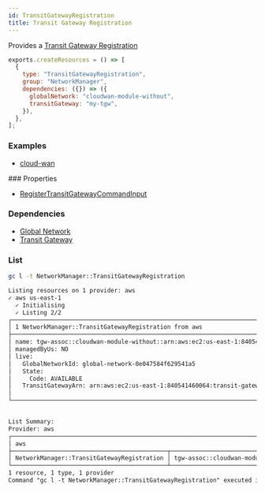 ```yaml
---
id: TransitGatewayRegistration
title: Transit Gateway Registration
---
```


Provides a [Transit Gateway Registration](https://us-west-2.console.aws.amazon.com/networkmanager/home#/networks)

```js
exports.createResources = () => [
  {
    type: "TransitGatewayRegistration",
    group: "NetworkManager",
    dependencies: ({}) => ({
      globalNetwork: "cloudwan-module-without",
      transitGateway: "my-tgw",
    }),
  },
];
```

### Examples

- [cloud-wan](https://github.com/grucloud/grucloud/blob/main/examples/aws/NetworkManager/cloud-wan)

### Properties

- [RegisterTransitGatewayCommandInput](https://docs.aws.amazon.com/AWSJavaScriptSDK/v3/latest/clients/client-networkmanager/interfaces/registertransitgatewaycommandinput.html)

### Dependencies

- [Global Network](./GlobalNetwork.md)
- [Transit Gateway](../EC2/TransitGateway.md)

### List

```sh
gc l -t NetworkManager::TransitGatewayRegistration
```

```txt
Listing resources on 1 provider: aws
✓ aws us-east-1
  ✓ Initialising
  ✓ Listing 2/2
┌─────────────────────────────────────────────────────────────────────────────┐
│ 1 NetworkManager::TransitGatewayRegistration from aws                       │
├─────────────────────────────────────────────────────────────────────────────┤
│ name: tgw-assoc::cloudwan-module-without::arn:aws:ec2:us-east-1:8405414600… │
│ managedByUs: NO                                                             │
│ live:                                                                       │
│   GlobalNetworkId: global-network-0e047584f629541a5                         │
│   State:                                                                    │
│     Code: AVAILABLE                                                         │
│   TransitGatewayArn: arn:aws:ec2:us-east-1:840541460064:transit-gateway/tg… │
│                                                                             │
└─────────────────────────────────────────────────────────────────────────────┘


List Summary:
Provider: aws
┌────────────────────────────────────────────────────────────────────────────┐
│ aws                                                                        │
├────────────────────────────────────────────┬───────────────────────────────┤
│ NetworkManager::TransitGatewayRegistration │ tgw-assoc::cloudwan-module-w… │
└────────────────────────────────────────────┴───────────────────────────────┘
1 resource, 1 type, 1 provider
Command "gc l -t NetworkManager::TransitGatewayRegistration" executed in 5s, 104 MB

```
